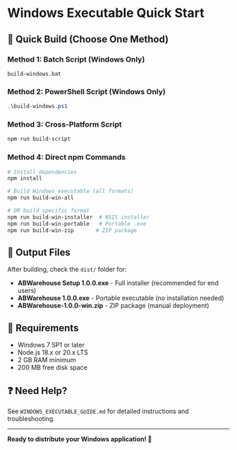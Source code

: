 # Windows Executable Quick Start

## 🚀 Quick Build (Choose One Method)

### Method 1: Batch Script (Windows Only)
```batch
build-windows.bat
```

### Method 2: PowerShell Script (Windows Only)  
```powershell
.\build-windows.ps1
```

### Method 3: Cross-Platform Script
```bash
npm run build-script
```

### Method 4: Direct npm Commands
```bash
# Install dependencies
npm install

# Build Windows executable (all formats)
npm run build-win-all

# OR build specific format
npm run build-win-installer  # NSIS installer
npm run build-win-portable   # Portable .exe
npm run build-win-zip       # ZIP package
```

## 📁 Output Files

After building, check the `dist/` folder for:

- **ABWarehouse Setup 1.0.0.exe** - Full installer (recommended for end users)
- **ABWarehouse 1.0.0.exe** - Portable executable (no installation needed)
- **ABWarehouse-1.0.0-win.zip** - ZIP package (manual deployment)

## 🔧 Requirements

- Windows 7 SP1 or later
- Node.js 18.x or 20.x LTS
- 2 GB RAM minimum
- 200 MB free disk space

## ❓ Need Help?

See `WINDOWS_EXECUTABLE_GUIDE.md` for detailed instructions and troubleshooting.

---

**Ready to distribute your Windows application! 🎉**